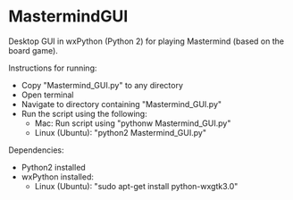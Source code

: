 # MastermindGUI
Desktop GUI in wxPython (Python 2) for playing Mastermind (based on the board game).

Instructions for running:
- Copy "Mastermind_GUI.py" to any directory
- Open terminal
- Navigate to directory containing "Mastermind_GUI.py"
- Run the script using the following:
  - Mac: Run script using "pythonw Mastermind_GUI.py"
  - Linux (Ubuntu): "python2 Mastermind_GUI.py"

Dependencies:
  - Python2 installed
  - wxPython installed:
    - Linux (Ubuntu): "sudo apt-get install python-wxgtk3.0"
